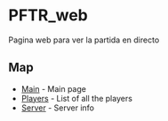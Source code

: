 # PFTR_web
Pagina web para ver la partida en directo

## Map

- [Main](https://github.com/suckmyleg/PFTR_web#main.html) - Main page
- [Players](https://github.com/suckmyleg/PFTR_web#players.html) - List of all the players
- [Server](https://github.com/suckmyleg/PFTR_web#server.html) - Server info
